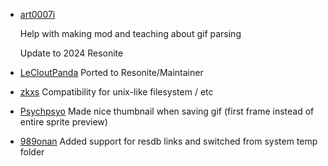 * [art0007i](https://github.com/art0007i)

  Help with making mod and teaching about gif parsing

  Update to 2024 Resonite

* [LeCloutPanda](https://github.com/LeCloutPanda)
Ported to Resonite/Maintainer
* [zkxs](https://github.com/zkxs)
Compatibility for unix-like filesystem / etc
* [Psychpsyo](https://github.com/Psychpsyo)
Made nice thumbnail when saving gif (first frame instead of entire sprite preview)
* [989onan](https://github.com/989onan)
Added support for resdb links and switched from system temp folder

